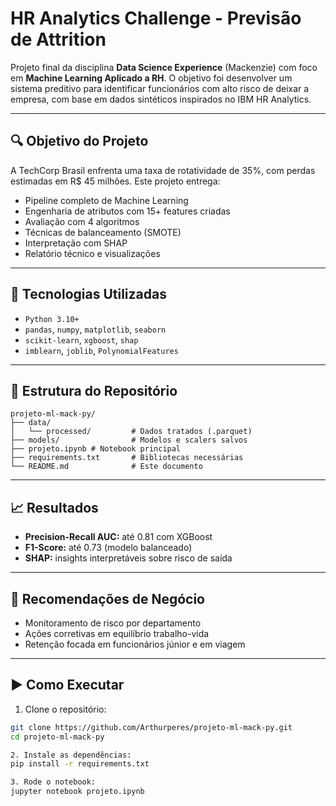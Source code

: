 # HR Analytics Challenge - Previsão de Attrition

Projeto final da disciplina **Data Science Experience** (Mackenzie) com foco em **Machine Learning Aplicado a RH**. O objetivo foi desenvolver um sistema preditivo para identificar funcionários com alto risco de deixar a empresa, com base em dados sintéticos inspirados no IBM HR Analytics.

---

## 🔍 Objetivo do Projeto

A TechCorp Brasil enfrenta uma taxa de rotatividade de 35%, com perdas estimadas em R$ 45 milhões. Este projeto entrega:

- Pipeline completo de Machine Learning
- Engenharia de atributos com 15+ features criadas
- Avaliação com 4 algoritmos
- Técnicas de balanceamento (SMOTE)
- Interpretação com SHAP
- Relatório técnico e visualizações

---

## 🧠 Tecnologias Utilizadas

- `Python 3.10+`
- `pandas`, `numpy`, `matplotlib`, `seaborn`
- `scikit-learn`, `xgboost`, `shap`
- `imblearn`, `joblib`, `PolynomialFeatures`

---

## 📁 Estrutura do Repositório

```
projeto-ml-mack-py/
├── data/
│   └── processed/         # Dados tratados (.parquet)
├── models/                # Modelos e scalers salvos
├── projeto.ipynb # Notebook principal
├── requirements.txt       # Bibliotecas necessárias
└── README.md              # Este documento
```

---

## 📈 Resultados

- **Precision-Recall AUC:** até 0.81 com XGBoost
- **F1-Score:** até 0.73 (modelo balanceado)
- **SHAP:** insights interpretáveis sobre risco de saída

---

## 📌 Recomendações de Negócio

- Monitoramento de risco por departamento
- Ações corretivas em equilíbrio trabalho-vida
- Retenção focada em funcionários júnior e em viagem

---

## ▶️ Como Executar

1. Clone o repositório:
```bash
git clone https://github.com/Arthurperes/projeto-ml-mack-py.git
cd projeto-ml-mack-py

2. Instale as dependências:
pip install -r requirements.txt

3. Rode o notebook:
jupyter notebook projeto.ipynb
